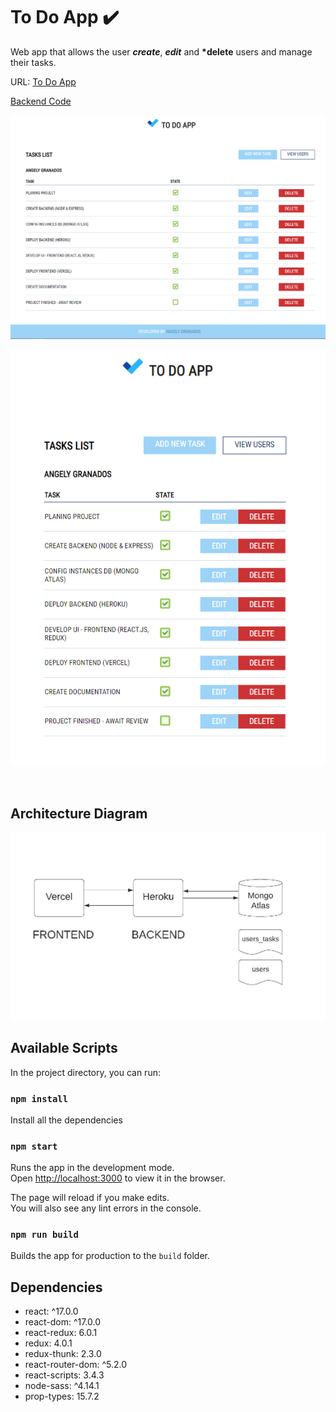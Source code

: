 # To Do App ✔️

Web app that allows the user **_create_**, **_edit_** and **\*delete** users and manage their tasks.

URL: [To Do App](https://todo.angelygranados.com/)

[Backend Code](https://github.com/angelygranados/to_do_app_backend)

![Tasks view](task-view.PNG)

![Tasks view](ipad-view.PNG)

<br>

## Architecture Diagram

![Architecture Diagram](architecture-diagram.jpeg)

## Available Scripts

In the project directory, you can run:

### `npm install`

Install all the dependencies

### `npm start`

Runs the app in the development mode.<br />
Open [http://localhost:3000](http://localhost:3000) to view it in the browser.

The page will reload if you make edits.<br />
You will also see any lint errors in the console.

### `npm run build`

Builds the app for production to the `build` folder.

## Dependencies

- react: ^17.0.0
- react-dom: ^17.0.0
- react-redux: 6.0.1
- redux: 4.0.1
- redux-thunk: 2.3.0
- react-router-dom: ^5.2.0
- react-scripts: 3.4.3
- node-sass: ^4.14.1
- prop-types: 15.7.2
